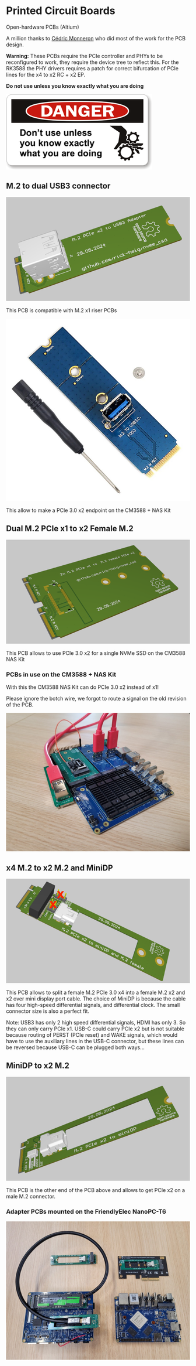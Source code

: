 # Printed Circuit Boards

Open-hardware PCBs (Altium)

A million thanks to [Cédric Monneron](https://people.hes-so.ch/en/profile/8414894304-cedric-monneron) who did most of the work for the PCB design.

**Warning:** These PCBs require the PCIe controller and PHYs to be reconfigured to work, they require the device tree to reflect this. For the RK3588 the PHY drivers requires a patch for correct bifurcation of PCIe lines for the x4 to x2 RC + x2 EP.

**Do not use unless you know exactly what you are doing**

![warning](../res/images/operate.png)

## M.2 to dual USB3 connector

![M2_USB3](../res/images/M2_USB3.png)

This PCB is compatible with M.2 x1 riser PCBs

![M2_riser](../res/images/m2-riser-pcie-x1.jpg)

This allow to make a PCIe 3.0 x2 endpoint on the CM3588 + NAS Kit

## Dual M.2 PCIe x1 to x2 Female M.2

![DualM2](../res/images/M2_dual_M2.png)

This PCB allows to use PCIe 3.0 x2 for a single NVMe SSD on the CM3588 NAS Kit

### PCBs in use on the CM3588 + NAS Kit

With this the CM3588 NAS Kit can do PCIe 3.0 x2 instead of x1! 

Please ignore the botch wire, we forgot to route a signal on the old revision of the PCB.

![CM3588-Adapters](../res/pictures/20240610_CM3588_NAS_x2x2_res.jpg)

## x4 M.2 to x2 M.2 and MiniDP

![x4M2MDP](../res/images/M2_M2_MDP.png)

This PCB allows to split a female M.2 PCIe 3.0 x4 into a female M.2 x2 and x2 over mini display port cable. The choice of MiniDP is because the cable has four high-speed differential signals, and differential clock. The small connector size is also a perfect fit.

Note: USB3 has only 2 high speed differential signals, HDMI has only 3. So they can only carry PCIe x1. USB-C could carry PCIe x2 but is not suitable because routing of PERST (PCIe reset) and WAKE signals, which would have to use the auxiliary lines in the USB-C connector, but these lines can be reversed because USB-C can be plugged both ways...

## MiniDP to x2 M.2

![MDPM2](../res/images/M2_MDP.png)

This PCB is the other end of the PCB above and allows to get PCIe x2 on a male M.2 connector.

### Adapter PCBs mounted on the FriendlyElec NanoPC-T6

![T6-Adapters](../res/pictures/T6_res.jpg)